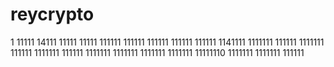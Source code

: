 # reycrypto
1
11111
14111
11111
11111
111111
111111
111111
111111
111111
1141111
1111111
111111
1111111
111111
1111111
111111
1111111
1111111
1111111
1111111
11111110
1111111
1111111
111111
